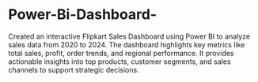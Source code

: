 # Power-Bi-Dashboard-
Created an interactive Flipkart Sales Dashboard using Power BI to analyze sales data from 2020 to 2024. The dashboard highlights key metrics like total sales, profit, order trends, and regional performance. It provides actionable insights into top products, customer segments, and sales channels to support strategic decisions.
